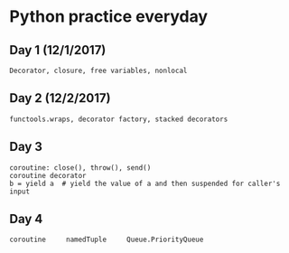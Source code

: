 # Python practice everyday

## Day 1 (12/1/2017)
    Decorator, closure, free variables, nonlocal

## Day 2 (12/2/2017)
    functools.wraps, decorator factory, stacked decorators

## Day 3 
    coroutine: close(), throw(), send()
    coroutine decorator
    b = yield a  # yield the value of a and then suspended for caller's input


## Day 4
    coroutine     namedTuple     Queue.PriorityQueue
